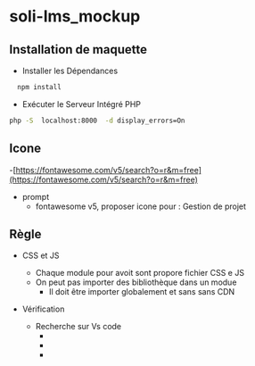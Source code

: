 # soli-lms_mockup

## Installation de maquette

- Installer les Dépendances
  
```bash
  npm install
```

- Exécuter le Serveur Intégré PHP
  
```bash
php -S  localhost:8000  -d display_errors=On
```


## Icone 

-[https://fontawesome.com/v5/search?o=r&m=free](https://fontawesome.com/v5/search?o=r&m=free)

- prompt 
  - fontawesome v5, proposer icone pour : Gestion de projet


## Règle 

- CSS et JS
  - Chaque module pour avoit sont propore fichier CSS e JS
  - On peut pas importer des bibliothèque dans un modue 
    - Il doit être importer globalement et sans sans CDN

- Vérification 
  - Recherche sur Vs code 
    - <link
    - <link rel
    - <script src

## Bug 

- Le sous-menu de module doit être active pendant la navigation dans un module

## Insertion des modules 

````bash
# Ajouter ModuleA en tant que sous-module
git submodule add https://github.com/soli-lms/pkg_shared_mockup.git modules/shared

git submodule add https://github.com/soli-lms/pkg_rh_mockup.git modules/pkg_rh
git submodule add https://github.com/soli-lms/pkg_competences_mockup.git modules/pkg_competences
git submodule add https://github.com/soli-lms/pkg_creation_projets_mockup.git modules/pkg_creation_projets
git submodule add https://github.com/soli-lms/pkg_realisation_projets_mockup.git modules/pkg_realisation_projets
git submodule add https://github.com/soli-lms/pkg_validations_mockup.git modules/pkg_validations
git submodule add https://github.com/soli-lms/pkg_suivi_mockup.git modules/pkg_suivi
git submodule add https://github.com/soli-lms/pkg_autorisation_mockup.git modules/pkg_autorisation


````


## à Ajouter dans Lab_git 

Supprimer un sous module 

````bash
# Étape 1 : Supprimer l'entrée du sous-module dans le fichier .gitmodules
# Cela supprime les informations de configuration du sous-module.
git config -f .gitmodules --remove-section submodule.pkg_rh

# Étape 2 : Supprimer l'entrée dans la configuration Git
# Cela supprime toute référence restante au sous-module dans le fichier de configuration principal.
git config -f .git/config --remove-section submodule.pkg_rh

# Étape 3 : Supprimer le dossier du sous-module
# Cela supprime les fichiers du sous-module de votre répertoire de travail.
# J'ai supprimer le dossier manuellement
rm -rf pkg_rh

# Étape 4 : Supprimer les informations du sous-module dans l'index
# Cette commande supprime le sous-module de l'index, mais conserve le dossier de travail intact.
git rm --cached pkg_rh

# Étape 5 : Valider les modifications dans le dépôt
# Enfin, nous enregistrons les modifications pour confirmer la suppression du sous-module.
git commit -m "Suppression du sous-module pkg_rh"

````